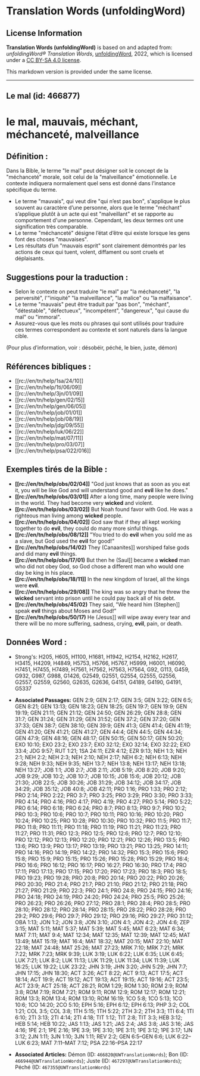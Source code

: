 # Translation Words (unfoldingWord)

## License Information

**Translation Words (unfoldingWord)** is based on and adapted from: _unfoldingWord® Translation Words_, [unfoldingWord](https://unfoldingword.org/utw), 2022, which is licensed under a [CC BY-SA 4.0 license](https://creativecommons.org/licenses/by-sa/4.0/legalcode.en).

This markdown version is provided under the same license.



--------------------------------

## Le mal (id: 466877)

le mal, mauvais, méchant, méchanceté, malveillance
==================================================

Définition :
------------

Dans la Bible, le terme "le mal" peut désigner soit le concept de la "méchanceté" morale, soit celui de la "malveillance" émotionnelle. Le contexte indiquera normalement quel sens est donné dans l’instance spécifique du terme.

* Le terme "mauvais", qui veut dire "qui n’est pas bon", s'applique le plus souvent au caractère d’une personne, alors que le terme "méchant" s’applique plutôt à un acte qui est "malveillant" et se rapporte au comportement d'une personne. Cependant, les deux termes ont une signification très comparable.
* Le terme "méchanceté" désigne l’état d’être qui existe lorsque les gens font des choses "mauvaises".
* Les résultats d’un "mauvais esprit" sont clairement démontrés par les actions de ceux qui tuent, volent, diffament ou sont cruels et déplaisants.

Suggestions pour la traduction :
--------------------------------

* Selon le contexte on peut traduire "le mal" par "la méchanceté", "la perversité", l'"iniquité" "la malveillance", "la malice" ou "la malfaisance".
* Le terme "mauvais" peut être traduit par "pas bon", "méchant", "détestable", "défectueux", "incompétent", "dangereux", "qui cause du mal" ou "immoral".
* Assurez\-vous que les mots ou phrases qui sont utilisés pour traduire ces termes correspondent au contexte et sont naturels dans la langue cible.

(Pour plus d’information, voir : désobéir, péché, le bien, juste, démon)

Références bibliques :
----------------------

* \[\[rc://en/tn/help/1sa/24/10]]
* \[\[rc://en/tn/help/1ti/06/09]]
* \[\[rc://en/tn/help/3jn/01/09]]
* \[\[rc://en/tn/help/gen/02/15]]
* \[\[rc://en/tn/help/gen/06/05]]
* \[\[rc://en/tn/help/job/01/01]]
* \[\[rc://en/tn/help/job/08/19]]
* \[\[rc://en/tn/help/jdg/09/55]]
* \[\[rc://en/tn/help/luk/06/22]]
* \[\[rc://en/tn/help/mat/07/11]]
* \[\[rc://en/tn/help/pro/03/07]]
* \[\[rc://en/tn/help/psa/022/016]]

Exemples tirés de la Bible :
----------------------------

* **\[\[rc://en/tn/help/obs/02/04]]** "God just knows that as soon as you eat it, you will be like God and will understand good and **evil** like he does."
* **\[\[rc://en/tn/help/obs/03/01]]** After a long time, many people were living in the world. They had become very **wicked** and violent.
* **\[\[rc://en/tn/help/obs/03/02]]** But Noah found favor with God. He was a righteous man living among **wicked** people.
* **\[\[rc://en/tn/help/obs/04/02]]** God saw that if they all kept working together to do **evil**, they could do many more sinful things.
* **\[\[rc://en/tn/help/obs/08/12]]** "You tried to do **evil** when you sold me as a slave, but God used the **evil** for good!"
* **\[\[rc://en/tn/help/obs/14/02\)** They (Canaanites]] worshiped false gods and did many **evil** things.
* **\[\[rc://en/tn/help/obs/17/01\)** But then he (Saul]] became a **wicked** man who did not obey God, so God chose a different man who would one day be king in his place.
* **\[\[rc://en/tn/help/obs/18/11]]** In the new kingdom of Israel, all the kings were **evil**.
* **\[\[rc://en/tn/help/obs/29/08]]** The king was so angry that he threw the **wicked** servant into prison until he could pay back all of his debt.
* **\[\[rc://en/tn/help/obs/45/02\)** They said, "We heard him (Stephen]] speak **evil** things about Moses and God!"
* **\[\[rc://en/tn/help/obs/50/17\)** He (Jesus]] will wipe away every tear and there will be no more suffering, sadness, crying, **evil**, pain, or death.

Données Word :
--------------

* Strong's: H205, H605, H1100, H1681, H1942, H2154, H2162, H2617, H3415, H4209, H4849, H5753, H5766, H5767, H5999, H6001, H6090, H7451, H7455, H7489, H7561, H7562, H7563, H7564, G92, G113, G459, G932, G987, G988, G1426, G2549, G2551, G2554, G2555, G2556, G2557, G2559, G2560, G2635, G2636, G4151, G4189, G4190, G4191, G5337

* **Associated Passages:** GEN 2:9; GEN 2:17; GEN 3:5; GEN 3:22; GEN 6:5; GEN 8:21; GEN 13:13; GEN 18:23; GEN 18:25; GEN 19:7; GEN 19:9; GEN 19:19; GEN 21:11; GEN 21:12; GEN 24:50; GEN 26:29; GEN 28:8; GEN 31:7; GEN 31:24; GEN 31:29; GEN 31:52; GEN 37:2; GEN 37:20; GEN 37:33; GEN 38:7; GEN 38:10; GEN 39:9; GEN 41:3; GEN 41:4; GEN 41:19; GEN 41:20; GEN 41:21; GEN 41:27; GEN 44:4; GEN 44:5; GEN 44:34; GEN 47:9; GEN 48:16; GEN 48:17; GEN 50:15; GEN 50:17; GEN 50:20; EXO 10:10; EXO 23:2; EXO 23:7; EXO 32:12; EXO 32:14; EXO 32:22; EXO 33:4; JDG 9:57; RUT 1:21; 1SA 24:11; EZR 4:12; EZR 9:13; NEH 1:3; NEH 2:1; NEH 2:2; NEH 2:3; NEH 2:10; NEH 2:17; NEH 6:2; NEH 6:13; NEH 9:28; NEH 9:33; NEH 9:35; NEH 13:7; NEH 13:8; NEH 13:17; NEH 13:18; NEH 13:27; JOB 1:1; JOB 2:7; JOB 2:11; JOB 5:19; JOB 8:20; JOB 9:20; JOB 9:29; JOB 10:2; JOB 10:7; JOB 10:15; JOB 15:6; JOB 20:12; JOB 21:30; JOB 22:5; JOB 30:26; JOB 31:29; JOB 34:12; JOB 34:17; JOB 34:29; JOB 35:12; JOB 40:8; JOB 42:11; PRO 1:16; PRO 1:33; PRO 2:12; PRO 2:14; PRO 2:22; PRO 3:7; PRO 3:25; PRO 3:29; PRO 3:30; PRO 3:33; PRO 4:14; PRO 4:16; PRO 4:17; PRO 4:19; PRO 4:27; PRO 5:14; PRO 5:22; PRO 6:14; PRO 6:18; PRO 6:24; PRO 8:7; PRO 8:13; PRO 9:7; PRO 10:2; PRO 10:3; PRO 10:6; PRO 10:7; PRO 10:11; PRO 10:16; PRO 10:20; PRO 10:24; PRO 10:25; PRO 10:28; PRO 10:30; PRO 10:32; PRO 11:5; PRO 11:7; PRO 11:8; PRO 11:11; PRO 11:18; PRO 11:19; PRO 11:21; PRO 11:23; PRO 11:27; PRO 11:31; PRO 12:3; PRO 12:5; PRO 12:6; PRO 12:7; PRO 12:10; PRO 12:12; PRO 12:13; PRO 12:20; PRO 12:21; PRO 12:26; PRO 13:5; PRO 13:6; PRO 13:9; PRO 13:17; PRO 13:19; PRO 13:21; PRO 13:25; PRO 14:11; PRO 14:16; PRO 14:19; PRO 14:22; PRO 14:32; PRO 15:3; PRO 15:6; PRO 15:8; PRO 15:9; PRO 15:15; PRO 15:26; PRO 15:28; PRO 15:29; PRO 16:4; PRO 16:6; PRO 16:12; PRO 16:17; PRO 16:27; PRO 16:30; PRO 17:4; PRO 17:11; PRO 17:13; PRO 17:15; PRO 17:20; PRO 17:23; PRO 18:3; PRO 18:5; PRO 19:23; PRO 19:28; PRO 20:8; PRO 20:14; PRO 20:22; PRO 20:26; PRO 20:30; PRO 21:4; PRO 21:7; PRO 21:10; PRO 21:12; PRO 21:18; PRO 21:27; PRO 21:29; PRO 22:3; PRO 24:1; PRO 24:8; PRO 24:15; PRO 24:16; PRO 24:18; PRO 24:19; PRO 24:20; PRO 24:24; PRO 25:5; PRO 25:26; PRO 26:23; PRO 26:26; PRO 27:12; PRO 28:1; PRO 28:4; PRO 28:5; PRO 28:10; PRO 28:12; PRO 28:14; PRO 28:15; PRO 28:22; PRO 28:28; PRO 29:2; PRO 29:6; PRO 29:7; PRO 29:12; PRO 29:16; PRO 29:27; PRO 31:12; OBA 1:13; JON 1:2; JON 3:8; JON 3:10; JON 4:1; JON 4:2; JON 4:6; ZEP 3:15; MAT 5:11; MAT 5:37; MAT 5:39; MAT 5:45; MAT 6:23; MAT 6:34; MAT 7:11; MAT 9:4; MAT 12:34; MAT 12:35; MAT 12:39; MAT 12:45; MAT 13:49; MAT 15:19; MAT 16:4; MAT 18:32; MAT 20:15; MAT 22:10; MAT 22:18; MAT 24:48; MAT 25:26; MAT 27:23; MRK 7:10; MRK 7:21; MRK 7:22; MRK 7:23; MRK 9:39; LUK 3:19; LUK 6:22; LUK 6:35; LUK 6:45; LUK 7:21; LUK 8:2; LUK 11:13; LUK 11:29; LUK 11:34; LUK 11:39; LUK 16:25; LUK 19:22; LUK 23:22; JHN 3:19; JHN 3:20; JHN 5:29; JHN 7:7; JHN 17:15; JHN 18:30; ACT 3:26; ACT 8:22; ACT 9:13; ACT 17:5; ACT 18:14; ACT 19:9; ACT 19:12; ACT 19:13; ACT 19:15; ACT 19:16; ACT 23:5; ACT 23:9; ACT 25:18; ACT 28:21; ROM 1:29; ROM 1:30; ROM 2:9; ROM 3:8; ROM 7:19; ROM 7:21; ROM 9:11; ROM 12:9; ROM 12:17; ROM 12:21; ROM 13:3; ROM 13:4; ROM 13:10; ROM 16:19; 1CO 5:8; 1CO 5:13; 1CO 10:6; 1CO 14:20; 2CO 5:10; EPH 5:16; EPH 6:12; EPH 6:13; PHP 3:2; COL 1:21; COL 3:5; COL 3:8; 1TH 5:15; 1TH 5:22; 2TH 3:2; 2TH 3:3; 1TI 6:4; 1TI 6:10; 2TI 3:13; 2TI 4:14; 2TI 4:18; TIT 1:12; TIT 2:8; TIT 3:3; HEB 3:12; HEB 5:14; HEB 10:22; JAS 1:13; JAS 1:21; JAS 2:4; JAS 3:8; JAS 3:16; JAS 4:16; 1PE 2:1; 1PE 2:16; 1PE 3:9; 1PE 3:10; 1PE 3:11; 1PE 3:12; 1PE 3:17; 1JN 3:12; 2JN 1:11; 3JN 1:10; 3JN 1:11; REV 2:2; GEN 6:5–GEN 6:6; LUK 6:22–LUK 6:23; MAT 7:11–MAT 7:12; PSA 22:16–PSA 22:17
* **Associated Articles:** Démon (ID: `466820@UWTranslationWords`); Bon (ID: `466944@UWTranslationWords`); Juste (ID: `467297@UWTranslationWords`); Péché (ID: `467355@UWTranslationWords`)

